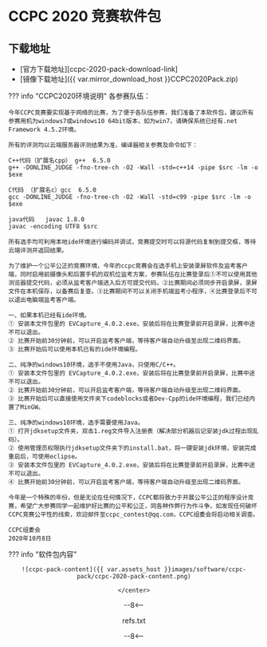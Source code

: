 # CCPC 2020 竞赛软件包

## 下载地址

- [官方下载地址][ccpc-2020-pack-download-link]
- [镜像下载地址]({{ var.mirror_download_host }}CCPC2020Pack.zip)

??? info "CCPC2020环境说明"
    各参赛队伍：

    今年CCPC竞赛要实现基于网络的比赛，为了便于各队伍参赛，我们准备了本软件包，建议所有参赛用机为windows7或windows10 64bit版本，如为win7，请确保系统已经有.net Framework 4.5.2环境。

    所有的评测均以云端服务器评测结果为准，编译器相关参赛及命令如下：

    C++代码（扩展名cpp） g++  6.5.0
    g++ -DONLINE_JUDGE -fno-tree-ch -O2 -Wall -std=c++14 -pipe $src -lm -o $exe

    C代码 （扩展名c）gcc  6.5.0
    gcc -DONLINE_JUDGE -fno-tree-ch -O2 -Wall -std=c99 -pipe $src -lm -o $exe

    java代码   javac 1.8.0
    javac -encoding UTF8 $src

    所有选手均可利用本地ide环境进行编码并调试，竞赛提交时可以将源代码复制到提交框，等待云端评测并返回结果。

    为了维护一个公平公正的竞赛环境，今年的ccpc竞赛会在选手机上安装录屏软件及监考客户端，同时启用前摄像头和后置手机的双机位监考方案，参赛队伍在比赛登录后①不可以使用其他浏览器提交代码，必须从监考客户端进入后方可提交代码，②比赛期间必须同步开启录屏，录屏文件在本机保存，以备赛后复查。③比赛期间不可以关闭手机端监考小程序，④比赛登录后不可以退出电脑端监考客户端。

    一、如果本机已经有ide环境。
    ① 安装本文件包里的 EVCapture_4.0.2.exe，安装后将在比赛登录前开启录屏，比赛中途不可以退出。
    ② 比赛开始前30分钟前，可以开启监考客户端，等待客户端自动升级至出现二维码界面。
    ③ 比赛开始后可以使用本机已有的ide环境编程。

    二、纯净的windows10环境，选手不使用Java，只使用C/C++。
    ① 安装本文件包里的 EVCapture_4.0.2.exe，安装后将在比赛登录前开启录屏，比赛中途不可以退出。
    ② 比赛开始前30分钟前，可以开启监考客户端，等待客户端自动升级至出现二维码界面。
    ③ 比赛开始后可以直接使用文件夹下codeblocks或者Dev-Cpp的ide环境编程，我们已经内置了MinGW。

    三、纯净的windows10环境，选手需要使用Java。
    ① 打开jdksetup文件夹，双击1.reg文件导入注册表（解决部分机器后记安装jdk过程出现乱码）。
    ② 使用管理员权限执行jdksetup文件夹下的install.bat，将一键安装jdk环境，安装完成重启后，可使用eclipse。
    ③ 安装本文件包里的 EVCapture_4.0.2.exe，安装后将在比赛登录前开启录屏，比赛中途不可以退出。
    ④ 比赛开始前30分钟前，可以开启监考客户端，等待客户端自动升级至出现二维码界面。

    今年是一个特殊的年份，但是无论在任何情况下，CCPC都将致力于开展公平公正的程序设计竞赛，希望广大参赛同学一起维护好比赛的公平和公正，同各种作弊行为作斗争，如发现任何破坏CCPC竞赛公平性的线索，欢迎邮件至ccpc_contest@qq.com，CCPC组委会将启动相关调查。

    CCPC组委会
    2020年10月8日

??? info "软件包内容"
    <center>

    ![ccpc-pack-content]({{ var.assets_host }}images/software/ccpc-pack/ccpc-2020-pack-content.png)
    
    </center>


--8<--

refs.txt

--8<--
